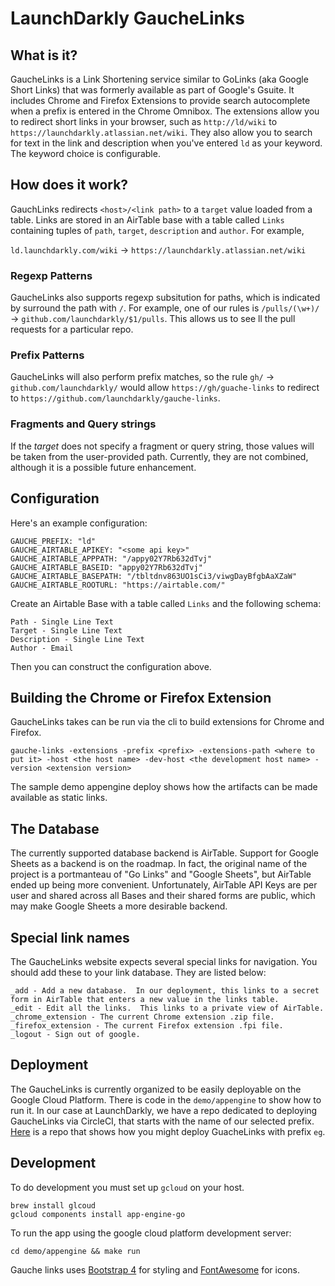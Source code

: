 # LaunchDarkly GaucheLinks

## What is it?

GaucheLinks is a Link Shortening service similar to GoLinks (aka Google Short Links) that was formerly available as part of Google's Gsuite.  It includes Chrome and Firefox Extensions to provide search autocomplete when a prefix is entered in the Chrome Omnibox.  The extensions allow you to redirect short links in your browser, such as `http://ld/wiki` to `https://launchdarkly.atlassian.net/wiki`.  They also allow you to search for text in the link and description when you've entered `ld` as your keyword.  The keyword choice is configurable.

## How does it work?

GauchLinks redirects `<host>/<link path>` to a `target` value loaded from a table.  Links are stored in an AirTable base with a table called `Links` containing tuples of `path`, `target`, `description` and `author`.  For example,

`ld.launchdarkly.com/wiki` -> `https://launchdarkly.atlassian.net/wiki`

### Regexp Patterns
GaucheLinks also supports regexp subsitution for paths, which is indicated by surround the path with `/`.  For example, one of our rules is `/pulls/(\w+)/` -> `github.com/launchdarkly/$1/pulls`.  This allows us to see ll the pull requests for a particular repo.

### Prefix Patterns
GaucheLinks will also perform prefix matches, so the rule `gh/` -> `github.com/launchdarkly/` would allow `https://gh/guache-links` to redirect to `https://github.com/launchdarkly/gauche-links`.

### Fragments and Query strings

If the *target* does not specify a fragment or query string, those values will be taken from the user-provided path.  Currently, they are not combined, although it is a possible future enhancement.

## Configuration

Here's an example configuration:

```
GAUCHE_PREFIX: "ld"
GAUCHE_AIRTABLE_APIKEY: "<some api key>"
GAUCHE_AIRTABLE_APPPATH: "/appy02Y7Rb632dTvj"
GAUCHE_AIRTABLE_BASEID: "appy02Y7Rb632dTvj"
GAUCHE_AIRTABLE_BASEPATH: "/tbltdnv863UO1sCi3/viwgDayBfgbAaXZaW"
GAUCHE_AIRTABLE_ROOTURL: "https://airtable.com/"
```

Create an Airtable Base with a table called `Links` and the following schema:

```
Path - Single Line Text
Target - Single Line Text
Description - Single Line Text
Author - Email
```

Then you can construct the configuration above.

## Building the Chrome or Firefox Extension

GaucheLinks takes can be run via the cli to build extensions for Chrome and Firefox.

```gauche-links -extensions -prefix <prefix> -extensions-path <where to put it> -host <the host name> -dev-host <the development host name> -version <extension version>```

The sample demo appengine deploy shows how the artifacts can be made available as static links.

## The Database

The currently supported database backend is AirTable.  Support for Google Sheets as a backend is on the roadmap.  In fact, the original name of the project is a portmanteau of "Go Links" and "Google Sheets", but AirTable ended up being more convenient.  Unfortunately, AirTable API Keys are per user and shared across all Bases and their shared forms are public, which may make Google Sheets a more desirable backend.

## Special link names

The GaucheLinks website expects several special links for navigation.  You should add these to your link database.  They are listed below:

```
_add - Add a new database.  In our deployment, this links to a secret form in AirTable that enters a new value in the links table.
_edit - Edit all the links.  This links to a private view of AirTable.
_chrome_extension - The current Chrome extension .zip file.
_firefox_extension - The current Firefox extension .fpi file.
_logout - Sign out of google.
```

## Deployment

The GaucheLinks is currently organized to be easily deployable on the Google Cloud Platform.  There is code in the `demo/appengine` to show how to run it.  In our case at LaunchDarkly, we have a repo dedicated to deploying GaucheLinks via CircleCI, that starts with the name of our selected prefix.  [Here](https://github.com/launchdarkly/eg-gauche-links) is a repo that shows how you might deploy GuacheLinks with prefix `eg`.

## Development

To do development you must set up `gcloud` on your host.

```
brew install glcoud
gcloud components install app-engine-go

```

To run the app using the google cloud platform development server:

```cd demo/appengine && make run```
 
Gauche links uses [Bootstrap 4](https://getbootstrap.com/) for styling and [FontAwesome](https://fontawesome.com/) for icons.
